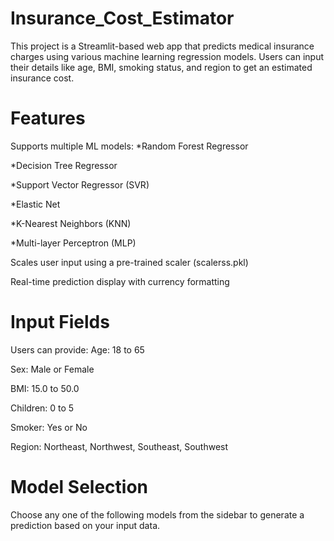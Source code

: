 # Insurance_Cost_Estimator
This project is a Streamlit-based web app that predicts medical insurance charges using various machine learning regression models. Users can input their details like age, BMI, smoking status, and region to get an estimated insurance cost.

# Features
Supports multiple ML models:
*Random Forest Regressor

*Decision Tree Regressor

*Support Vector Regressor (SVR)

*Elastic Net

*K-Nearest Neighbors (KNN)

*Multi-layer Perceptron (MLP)

Scales user input using a pre-trained scaler (scalerss.pkl)

Real-time prediction display with currency formatting

# Input Fields
Users can provide:
Age: 18 to 65

Sex: Male or Female

BMI: 15.0 to 50.0

Children: 0 to 5

Smoker: Yes or No

Region: Northeast, Northwest, Southeast, Southwest

# Model Selection
Choose any one of the following models from the sidebar to generate a prediction based on your input data.

    
